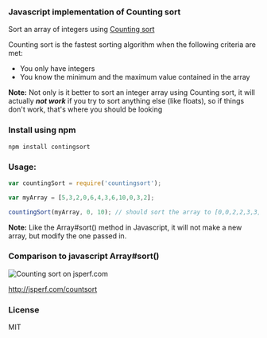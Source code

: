 ### Javascript implementation of Counting sort

Sort an array of integers using [Counting sort](http://en.wikipedia.org/wiki/Counting_sort)

Counting sort is the fastest sorting algorithm when the following criteria are met:
- You only have integers
- You know the minimum and the maximum value contained in the array

**Note:** Not only is it better to sort an integer array using Counting sort, it will
actually ***not work*** if you try to sort anything else (like floats), so if things
don't work, that's where you should be looking

### Install using npm

    npm install contingsort

### Usage:

```javascript
var countingSort = require('countingsort');

var myArray = [5,3,2,0,6,4,3,6,10,0,3,2];

countingSort(myArray, 0, 10); // should sort the array to [0,0,2,2,3,3,3,4,5,6,6,10]
```

**Note:** Like the Array#sort() method in Javascript, it will not make a new array, but modify the one passed in.

### Comparison to javascript Array#sort()

![Counting sort on jsperf.com](http://f.cl.ly/items/1l3E2U1V3w3W2z0D0m2T/Screen%20Shot%202013-05-14%20at%2012.42.30%20AM.png)

http://jsperf.com/countsort

### License

MIT
